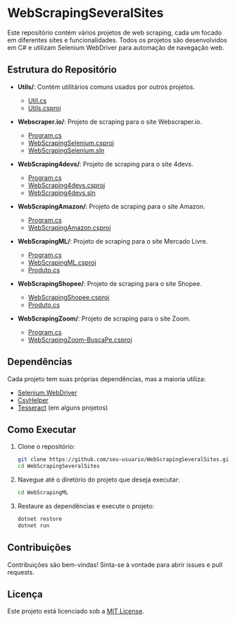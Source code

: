 # WebScrapingSeveralSites

Este repositório contém vários projetos de web scraping, cada um focado em diferentes sites e funcionalidades. Todos os projetos são desenvolvidos em C# e utilizam Selenium WebDriver para automação de navegação web.

## Estrutura do Repositório

- **Utils/**: Contém utilitários comuns usados por outros projetos.
  - [Util.cs](Utils/Util.cs)
  - [Utils.csproj](Utils/Utils.csproj)

- **Webscraper.io/**: Projeto de scraping para o site Webscraper.io.
  - [Program.cs](Webscraper.io/Program.cs)
  - [WebScrapingSelenium.csproj](Webscraper.io/WebScrapingSelenium.csproj)
  - [WebScrapingSelenium.sln](Webscraper.io/WebScrapingSelenium.sln)

- **WebScraping4devs/**: Projeto de scraping para o site 4devs.
  - [Program.cs](WebScraping4devs/Program.cs)
  - [WebScraping4devs.csproj](WebScraping4devs/WebScraping4devs.csproj)
  - [WebScraping4devs.sln](WebScraping4devs/WebScraping4devs.sln)

- **WebScrapingAmazon/**: Projeto de scraping para o site Amazon.
  - [Program.cs](WebScrapingAmazon/Program.cs)
  - [WebScrapingAmazon.csproj](WebScrapingAmazon/WebScrapingAmazon.csproj)

- **WebScrapingML/**: Projeto de scraping para o site Mercado Livre.
  - [Program.cs](WebScrapingML/Program.cs)
  - [WebScrapingML.csproj](WebScrapingML/WebScrapingML.csproj)
  - [Produto.cs](WebScrapingML/Model/Produto.cs)

- **WebScrapingShopee/**: Projeto de scraping para o site Shopee.
  - [WebScrapingShopee.csproj](WebScrapingShopee/WebScrapingShopee.csproj)
  - [Produto.cs](WebScrapingShopee/Model/Produto.cs)

- **WebScrapingZoom/**: Projeto de scraping para o site Zoom.
  - [Program.cs](WebScrapingZoom/Program.cs)
  - [WebScrapingZoom-BuscaPe.csproj](WebScrapingZoom/WebScrapingZoom-BuscaPe.csproj)

## Dependências

Cada projeto tem suas próprias dependências, mas a maioria utiliza:

- [Selenium.WebDriver](https://www.nuget.org/packages/Selenium.WebDriver/)
- [CsvHelper](https://www.nuget.org/packages/CsvHelper/)
- [Tesseract](https://www.nuget.org/packages/Tesseract/) (em alguns projetos)

## Como Executar

1. Clone o repositório:
    ```sh
    git clone https://github.com/seu-usuario/WebScrapingSeveralSites.git
    cd WebScrapingSeveralSites
    ```

2. Navegue até o diretório do projeto que deseja executar:
    ```sh
    cd WebScrapingML
    ```

3. Restaure as dependências e execute o projeto:
    ```sh
    dotnet restore
    dotnet run
    ```

## Contribuições

Contribuições são bem-vindas! Sinta-se à vontade para abrir issues e pull requests.

## Licença

Este projeto está licenciado sob a [MIT License](LICENSE).
